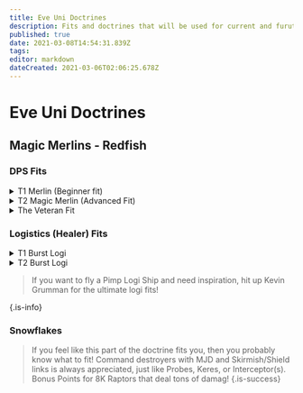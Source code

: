 ```yaml
---
title: Eve Uni Doctrines
description: Fits and doctrines that will be used for current and furute EVE Uni collaobration fleets
published: true
date: 2021-03-08T14:54:31.839Z
tags: 
editor: markdown
dateCreated: 2021-03-06T02:06:25.678Z
---
```


# Eve Uni Doctrines

## Magic Merlins - Redfish

### DPS Fits
<details>
  <summary>T1 Merlin (Beginner fit)</summary>
[Merlin, Magic Merlin T1]

Vortex Compact Magnetic Field Stabilizer
Vortex Compact Magnetic Field Stabilizer
Micro Auxiliary Power Core I

5MN Y-T8 Compact Microwarpdrive
Medium Shield Extender I
X5 Enduring Stasis Webifier
Faint Epsilon Scoped Warp Scrambler

Regulated Light Neutron Phase Cannon I
Regulated Light Neutron Phase Cannon I
Regulated Light Neutron Phase Cannon I

Small EM Shield Reinforcer I
Small Thermal Shield Reinforcer I
Small Ancillary Current Router I




Caldari Navy Antimatter Charge S x1000
Nanite Repair Paste x10


</details>

<details> 
  <summary>T2 Magic Merlin (Advanced Fit)</summary>
  [Merlin, Magic Merlin T2]

Magnetic Field Stabilizer II
Magnetic Field Stabilizer II
Micro Auxiliary Power Core I

5MN Y-T8 Compact Microwarpdrive
Medium Shield Extender II
Initiated Compact Warp Scrambler
Fleeting Compact Stasis Webifier

Light Neutron Blaster II
Light Neutron Blaster II
Light Neutron Blaster II

Small EM Shield Reinforcer I
Small Thermal Shield Reinforcer I
Small Ancillary Current Router I


Null S x1000
Void S x2000
Nanite Repair Paste x40
</details>

<details>
  <summary>The Veteran Fit</summary>
Jokes on you, no fit to be found here!
If you want to fly DPS and you know what you are doing, bring something that is comparable to these!Snowflakey ships always welcome (Prober T3ds , Harpies, etc)
</details>

### Logistics (Healer) Fits
<details>
  <summary>T1 Burst Logi</summary>
[Burst, Magic Merlins | Burst T1 (PWG V)]

Damage Control I
Mark I Compact Power Diagnostic System
Mark I Compact Power Diagnostic System

5MN Y-T8 Compact Microwarpdrive
Medium Azeotropic Restrained Shield Extender
Small F-RX Compact Capacitor Booster

Small Asymmetric Enduring Remote Shield Booster
Small Asymmetric Enduring Remote Shield Booster
Small Asymmetric Enduring Remote Shield Booster

Small EM Shield Reinforcer I
Small Thermal Shield Reinforcer I
Small Core Defense Field Extender I


Warrior I x1


Navy Cap Booster 400 x18
Nanite Repair Paste x10
</details>

<details>
  <summary>T2 Burst Logi</summary>
[Burst, Magic Merlins | Burst T2]

Power Diagnostic System II
Power Diagnostic System II
Damage Control II

5MN Quad LiF Restrained Microwarpdrive
Small Capacitor Booster II
Medium Azeotropic Restrained Shield Extender

Small Remote Shield Booster II
Small Remote Shield Booster II
Small Remote Shield Booster II

Small EM Shield Reinforcer I
Small Thermal Shield Reinforcer I
Small Core Defense Field Extender I


Warrior II x1


Navy Cap Booster 400 x18
Nanite Repair Paste x10
</details>

> If you want to fly a Pimp Logi Ship and need inspiration, hit up Kevin Grumman for the ultimate logi fits!
> 
> 
{.is-info}


### Snowflakes

> If you feel like this part of the doctrine fits you, then you probably know what to fit! Command destroyers with MJD and Skirmish/Shield links is always appreciated, just like Probes, Keres, or Interceptor(s). Bonus Points for 8K Raptors that deal tons of damag!
{.is-success}


  